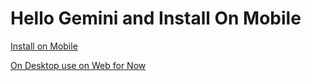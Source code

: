 # Hello Gemini and Install On Mobile

[Install on Mobile](https://gemini.google.com/app/download)

[On Desktop use on Web for Now](https://gemini.google.com/app)
